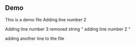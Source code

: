 ## Demo 
This is a demo file 
Adding line number 2 

Adding line number 3
removed string " adding line number 2 "

adding another line to the file
